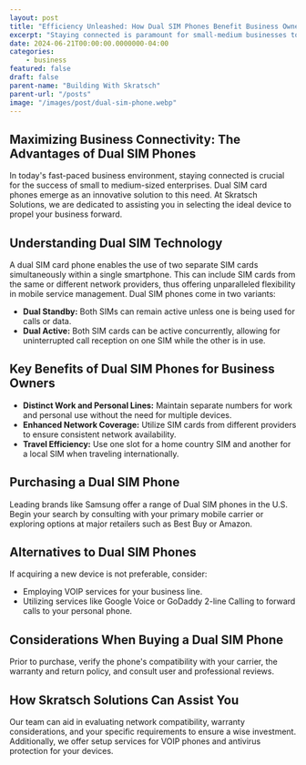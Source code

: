 ```yaml
---
layout: post
title: "Efficiency Unleashed: How Dual SIM Phones Benefit Business Owners"
excerpt: "Staying connected is paramount for small-medium businesses today. Dual SIM card phones offer a seamless solution. Let Skratsch Solutions guide you through choosing the right device for business success"
date: 2024-06-21T00:00:00.0000000-04:00
categories:
    - business
featured: false
draft: false
parent-name: "Building With Skratsch"
parent-url: "/posts"
image: "/images/post/dual-sim-phone.webp"
---
```

## Maximizing Business Connectivity: The Advantages of Dual SIM Phones

In today's fast-paced business environment, staying connected is crucial for the success of small to medium-sized enterprises. Dual SIM card phones emerge as an innovative solution to this need. At Skratsch Solutions, we are dedicated to assisting you in selecting the ideal device to propel your business forward.

## Understanding Dual SIM Technology

A dual SIM card phone enables the use of two separate SIM cards simultaneously within a single smartphone. This can include SIM cards from the same or different network providers, thus offering unparalleled flexibility in mobile service management. Dual SIM phones come in two variants:

- **Dual Standby:** Both SIMs can remain active unless one is being used for calls or data.
- **Dual Active:** Both SIM cards can be active concurrently, allowing for uninterrupted call reception on one SIM while the other is in use.

## Key Benefits of Dual SIM Phones for Business Owners

- **Distinct Work and Personal Lines:** Maintain separate numbers for work and personal use without the need for multiple devices.
- **Enhanced Network Coverage:** Utilize SIM cards from different providers to ensure consistent network availability.
- **Travel Efficiency:** Use one slot for a home country SIM and another for a local SIM when traveling internationally.

## Purchasing a Dual SIM Phone

Leading brands like Samsung offer a range of Dual SIM phones in the U.S. Begin your search by consulting with your primary mobile carrier or exploring options at major retailers such as Best Buy or Amazon.

## Alternatives to Dual SIM Phones

If acquiring a new device is not preferable, consider:

- Employing VOIP services for your business line.
- Utilizing services like Google Voice or GoDaddy 2-line Calling to forward calls to your personal phone.

## Considerations When Buying a Dual SIM Phone

Prior to purchase, verify the phone's compatibility with your carrier, the warranty and return policy, and consult user and professional reviews.

## How Skratsch Solutions Can Assist You

Our team can aid in evaluating network compatibility, warranty considerations, and your specific requirements to ensure a wise investment. Additionally, we offer setup services for VOIP phones and antivirus protection for your devices.
